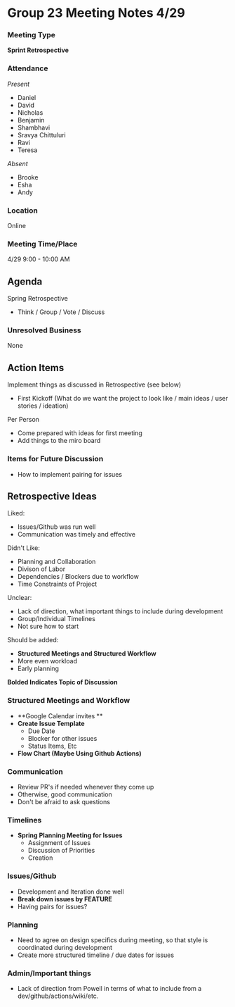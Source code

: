 # Group 23 Meeting Notes 4/29

### Meeting Type

**Sprint Retrospective**

### Attendance

_Present_

- Daniel
- David
- Nicholas
- Benjamin
- Shambhavi
- Sravya Chittuluri
- Ravi
- Teresa

_Absent_

- Brooke
- Esha
- Andy

### Location

Online

### Meeting Time/Place

4/29 9:00 - 10:00 AM

## Agenda

Spring Retrospective

- Think / Group / Vote / Discuss

### Unresolved Business

None

## Action Items

Implement things as discussed in Retrospective (see below)

- First Kickoff (What do we want the project to look like / main ideas / user stories / ideation)

Per Person

- Come prepared with ideas for first meeting
- Add things to the miro board

### Items for Future Discussion

- How to implement pairing for issues

## Retrospective Ideas

Liked:

- Issues/Github was run well
- Communication was timely and effective

Didn't Like:

- Planning and Collaboration
- Divison of Labor
- Dependencies / Blockers due to workflow
- Time Constraints of Project

Unclear:

- Lack of direction, what important things to include during development
- Group/Individual Timelines
- Not sure how to start

Should be added:

- **Structured Meetings and Structured Workflow**
- More even workload
- Early planning

**Bolded Indicates Topic of Discussion**

### Structured Meetings and Workflow

- **Google Calendar invites **
- **Create Issue Template**
  - Due Date
  - Blocker for other issues
  - Status Items, Etc
- **Flow Chart (Maybe Using Github Actions)**

### Communication

- Review PR's if needed whenever they come up
- Otherwise, good communication
- Don't be afraid to ask questions

### Timelines

- **Spring Planning Meeting for Issues**
  - Assignment of Issues
  - Discussion of Priorities
  - Creation

### Issues/Github

- Development and Iteration done well
- **Break down issues by FEATURE**
- Having pairs for issues?

### Planning

- Need to agree on design specifics during meeting, so that style is coordinated during development
- Create more structured timeline / due dates for issues

### Admin/Important things

- Lack of direction from Powell in terms of what to include from a dev/github/actions/wiki/etc.
